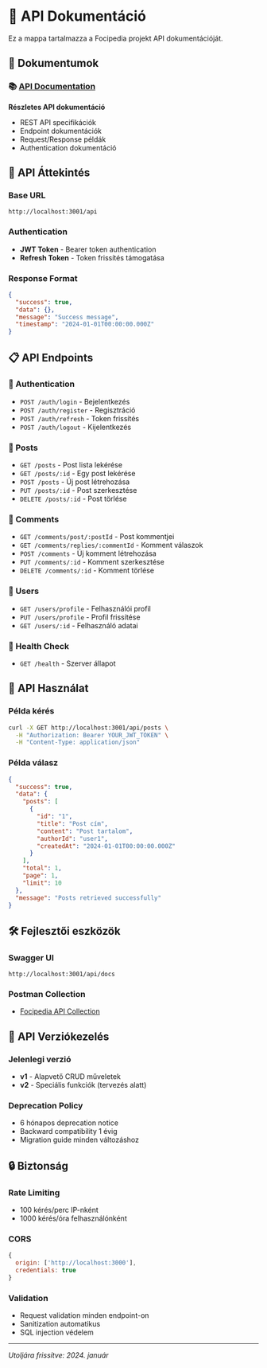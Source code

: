 # 🔌 API Dokumentáció

Ez a mappa tartalmazza a Focipedia projekt API dokumentációját.

## 📁 Dokumentumok

### 📚 [API Documentation](./api-documentation.md)

**Részletes API dokumentáció**

- REST API specifikációk
- Endpoint dokumentációk
- Request/Response példák
- Authentication dokumentáció

## 🚀 API Áttekintés

### Base URL

```
http://localhost:3001/api
```

### Authentication

- **JWT Token** - Bearer token authentication
- **Refresh Token** - Token frissítés támogatása

### Response Format

```json
{
  "success": true,
  "data": {},
  "message": "Success message",
  "timestamp": "2024-01-01T00:00:00.000Z"
}
```

## 📋 API Endpoints

### 🔐 Authentication

- `POST /auth/login` - Bejelentkezés
- `POST /auth/register` - Regisztráció
- `POST /auth/refresh` - Token frissítés
- `POST /auth/logout` - Kijelentkezés

### 📝 Posts

- `GET /posts` - Post lista lekérése
- `GET /posts/:id` - Egy post lekérése
- `POST /posts` - Új post létrehozása
- `PUT /posts/:id` - Post szerkesztése
- `DELETE /posts/:id` - Post törlése

### 💬 Comments

- `GET /comments/post/:postId` - Post kommentjei
- `GET /comments/replies/:commentId` - Komment válaszok
- `POST /comments` - Új komment létrehozása
- `PUT /comments/:id` - Komment szerkesztése
- `DELETE /comments/:id` - Komment törlése

### 👥 Users

- `GET /users/profile` - Felhasználói profil
- `PUT /users/profile` - Profil frissítése
- `GET /users/:id` - Felhasználó adatai

### 🏥 Health Check

- `GET /health` - Szerver állapot

## 🔧 API Használat

### Példa kérés

```bash
curl -X GET http://localhost:3001/api/posts \
  -H "Authorization: Bearer YOUR_JWT_TOKEN" \
  -H "Content-Type: application/json"
```

### Példa válasz

```json
{
  "success": true,
  "data": {
    "posts": [
      {
        "id": "1",
        "title": "Post cím",
        "content": "Post tartalom",
        "authorId": "user1",
        "createdAt": "2024-01-01T00:00:00.000Z"
      }
    ],
    "total": 1,
    "page": 1,
    "limit": 10
  },
  "message": "Posts retrieved successfully"
}
```

## 🛠️ Fejlesztői eszközök

### Swagger UI

```
http://localhost:3001/api/docs
```

### Postman Collection

- [Focipedia API Collection](./postman-collection.json)

## 📝 API Verziókezelés

### Jelenlegi verzió

- **v1** - Alapvető CRUD műveletek
- **v2** - Speciális funkciók (tervezés alatt)

### Deprecation Policy

- 6 hónapos deprecation notice
- Backward compatibility 1 évig
- Migration guide minden változáshoz

## 🔒 Biztonság

### Rate Limiting

- 100 kérés/perc IP-nként
- 1000 kérés/óra felhasználónként

### CORS

```javascript
{
  origin: ['http://localhost:3000'],
  credentials: true
}
```

### Validation

- Request validation minden endpoint-on
- Sanitization automatikus
- SQL injection védelem

---

_Utoljára frissítve: 2024. január_
